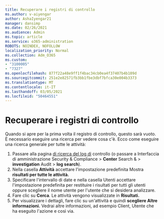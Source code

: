 ```yaml
---
title: Recuperare i registri di controllo
ms.author: v-aiyengar
author: AshaIyengar21
manager: dansimp
ms.date: 02/26/2021
ms.audience: Admin
ms.topic: article
ms.service: o365-administration
ROBOTS: NOINDEX, NOFOLLOW
localization_priority: Normal
ms.collection: Adm_O365
ms.custom:
- "3100005"
- "7327"
ms.openlocfilehash: 877f22a48e9ff1f4bac34cb0ea4f37407b4b109d
ms.sourcegitcommit: 251e2e82571fb3bb1fbe3dbf7bfca30e004b3373
ms.translationtype: MT
ms.contentlocale: it-IT
ms.lasthandoff: 03/05/2021
ms.locfileid: "50464551"
---
```

# <a name="retrieve-the-audit-logs"></a>Recuperare i registri di controllo

Quando si apre per la prima volta il registro di controllo, questo sarà vuoto. È necessario eseguire una ricerca per vedere cosa c'è. Ecco come eseguire una ricerca generale per tutte le attività:

1. Passare alla pagina [di ricerca del log di](https://protection.office.com/#/unifiedauditlog) controllo (o passare a Interfaccia di amministrazione Security & Compliance   >  **Center** Search &  >  **investigation** Audit  >  **log search**).
1. Nella casella **Attività** accettare l'impostazione predefinita Mostra **risultati per tutte le attività.**
1. Specificare l'intervallo di  date e nella casella Utenti accettare l'impostazione predefinita per restituire i risultati per tutti gli utenti oppure scegliere il nome utente per l'utente che si desidera analizzare.
1. Fare clic su **Cerca**. Le attività vengono visualizzate in **Risultati.**
1. Per visualizzare i dettagli, fare clic su un'attività e quindi **scegliere Altre informazioni.** Vedrai altre informazioni, ad esempio Client, Utente che ha eseguito l'azione e così via.
